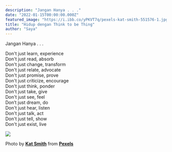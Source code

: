 ```yaml
---
description: "Jangan Hanya . . ."
date: "2022-01-15T00:00:00.000Z"
featured_image: "https://i.ibb.co/yPKVT7q/pexels-kat-smith-551576-1.jpg"
title: "Hidup dengan Think to be Thing"
author: "Saya"
---
```


Jangan Hanya . . .

Don't just learn, experience  
Don't just read, absorb  
Don't just change, transform  
Don't just relate, advocate  
Don't just promise, prove  
Don't just criticize, encourage  
Don't just think, ponder  
Don't just take, give  
Don't just see, feel  
Don’t just dream, do  
Don't just hear, listen  
Don't just talk, act  
Don't just tell, show  
Don't just exist, live

![](https://i.ibb.co/yPKVT7q/pexels-kat-smith-551576-1.jpg)

Photo by [**Kat Smith**](https://www.pexels.com/@katlovessteve?utm_content=attributionCopyText&utm_medium=referral&utm_source=pexels) from [**Pexels**](https://www.pexels.com/photo/boy-standing-near-fence-pointing-on-the-sky-551576/?utm_content=attributionCopyText&utm_medium=referral&utm_source=pexels)
